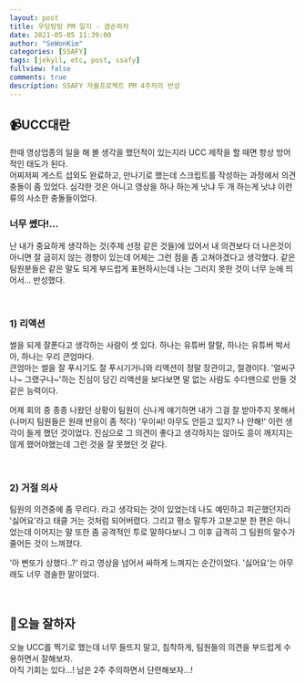 ```yaml
---
layout: post
title: 우당탕탕 PM 일지 - 겸손하자
date: 2021-05-05 11:39:00
author: "SeWonKim"
categories: [SSAFY]
tags: [jekyll, etc, post, ssafy]
fullview: false
comments: true
description: SSAFY 자율프로젝트 PM 4주차의 반성
---
```



## 📹UCC대란

한때 영상업종의 일을 해 볼 생각을 했던적이 있는지라 UCC 제작을 할 때면 항상 방어적인 태도가 된다.        
어찌저찌 게스트 섭외도 완료하고, 만나기로 했는데 스크립트를 작성하는 과정에서 의견 충돌이 좀 있었다. 심각한 것은 아니고 영상을 하나 하는게 낫냐 두 개 하는게 낫냐 이런 류의 사소한 충돌들이었다. 

### 너무 쎘다!...

난 내가 중요하게 생각하는 것(주제 선정 같은 것들)에 있어서 내 의견보다 더 나은것이 아니면 잘 굽히지 않는 경향이 있는데 어제는 그런 점을 좀 고쳐야겠다고 생각했다. 같은 팀원분들은 같은 말도 되게 부드럽게 표현하시는데 나는 그러지 못한 것이 너무 눈에 띄어서... 반성했다.


&nbsp;

### 1) 리액션

썰을 되게 잘푼다고 생각하는 사람이 셋 있다. 하나는 유튜버 랄랄, 하나는 유튜버 박서아, 하나는 우리 큰엄마다.      
큰엄마는 썰을 잘 푸시기도 잘 푸시기거니와 리액션이 정말 장관이고, 절경이다. '얼씨구나~ 그랬구나~'하는 진심이 담긴 리액션을 보다보면 말 없는 사람도 수다맨으로 만들 것 같은 능력이다.

어제 회의 중 종종 나왔던 상황이 팀원이 신나게 얘기하면 내가 그걸 잘 받아주지 못해서(나머지 팀원들은 원래 반응이 좀 적다) '우이씨! 아무도 안듣고 있지? 나 안해!' 이런 생각이 들게 했던 것이었다. 진심으로 그 의견이 좋다고 생각하지는 않아도 흥이 깨지지는 않게 했어야했는데 그런 것을 잘 못했던 것 같다.

&nbsp;

### 2) 거절 의사

팀원의 의견중에 좀 무리다. 라고 생각되는 것이 있었는데 나도 예민하고 피곤했던지라 '싫어요'라고 태클 거는 것처럼 되어버렸다. 그리고 평소 말투가 고분고분 한 편은 아니었는데 이어지는 말 또한 좀 공격적인 투로 말하다보니 그 이후 급격히 그 팀원의 말수가 줄어든 것이 느껴졌다.

'아 삔또가 상했다..?' 라고 영상을 넘어서 싸하게 느껴지는 순간이었다. '싫어요'는 아무래도 너무 경솔한 말이었다.

&nbsp;


## 👀오늘 잘하자

오늘 UCC를 찍기로 했는데 너무 들뜨지 말고, 침착하게, 팀원들의 의견을 부드럽게 수용하면서 잘해보자.      
아직 기회는 있다...! 남은 2주 주의하면서 단련해보자...!

&nbsp;
&nbsp;
